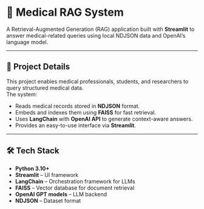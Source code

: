 # 🏥 Medical RAG System

A Retrieval-Augmented Generation (RAG) application built with **Streamlit** to answer medical-related queries using local NDJSON data and OpenAI’s language model.

---

## 🚀 Project Details
This project enables medical professionals, students, and researchers to query structured medical data.  
The system:
- Reads medical records stored in **NDJSON** format.  
- Embeds and indexes them using **FAISS** for fast retrieval.  
- Uses **LangChain** with **OpenAI API** to generate context-aware answers.  
- Provides an easy-to-use interface via **Streamlit**.  

---

## 🛠️ Tech Stack
- **Python 3.10+**
- **Streamlit** – UI framework  
- **LangChain** – Orchestration framework for LLMs  
- **FAISS** – Vector database for document retrieval  
- **OpenAI GPT models** – LLM backend  
- **NDJSON** – Dataset format  
